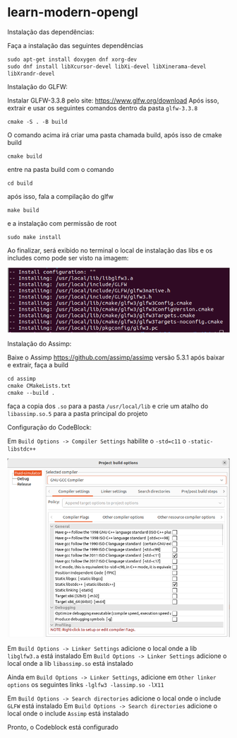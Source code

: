 # learn-modern-opengl

Instalação das dependências:

Faça a instalação das seguintes dependências

```
sudo apt-get install doxygen dnf xorg-dev
sudo dnf install libXcursor-devel libXi-devel libXinerama-devel libXrandr-devel
```


Instalação do GLFW:

Instalar GLFW-3.3.8 pelo site: https://www.glfw.org/download
Após isso, extrair e usar os seguintes comandos dentro da pasta ```glfw-3.3.8```

```
cmake -S . -B build
```

O comando acima irá criar uma pasta chamada build, após isso de cmake build

```
cmake build
```

entre na pasta build com o comando 

```
cd build
``` 

após isso, fala a compilação do glfw

```
make build
```

e a instalação com permissão de root

```
sudo make install
```

Ao finalizar, será exibido no terminal o local de instalação das libs e os includes como pode
ser visto na imagem:

![glfw-install](./images/img_1.png)

Instalação do Assimp:

Baixe o Assimp https://github.com/assimp/assimp versão 5.3.1
após baixar e extrair, faça a build

```
cd assimp
cmake CMakeLists.txt 
cmake --build .
```

faça a copia dos ```.so``` para a pasta ```/usr/local/lib``` e crie um atalho do ```libassimp.so.5``` para a 
pasta principal do projeto

Configuração do CodeBlock:

Em ```Build Options -> Compiler Settings``` habilite o ```-std=c11``` o ```-static-libstdc++```

![glfw-codeblock-config](./images/img_2.png)

Em ```Build Options -> Linker Settings``` adicione o local onde a lib ```libglfw3.a``` está instalado
Em ```Build Options -> Linker Settings``` adicione o local onde a lib ```libassimp.so``` está instalado

Ainda em ```Build Options -> Linker Settings```, adicione em ```Other linker options``` os seguintes links ```-lglfw3 -lassimp.so -lX11```


Em ```Build Options -> Search directories``` adicione o local onde o include ```GLFW``` está instalado
Em ```Build Options -> Search directories``` adicione o local onde o include ```Assimp``` está instalado

Pronto, o Codeblock está configurado

